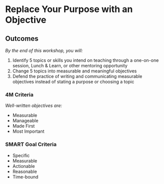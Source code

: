 # Replace Your Purpose with an Objective 

## Outcomes
_By the end of this workshop, you will:_ 
1. Identify 5 topics or skills you intend on teaching through a one-on-one session, Lunch & Learn, or other mentoring opportunity 
1. Change 5 topics into measurable and meaningful objectives  
1. Defend the practice of writing and communicating measurable objectives instead of stating a purpose or choosing a topic 


### 4M Criteria 
_Well-written objectives are:_
* Measurable
* Manageable 
* Made First 
* Most Important 

### SMART Goal Criteria 
* Specific 
* Measurable 
* Actionable
* Reasonable
* Time-bound
